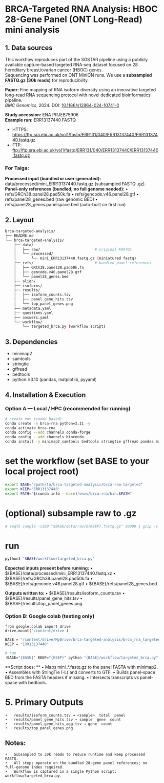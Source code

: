 # BRCA-Targeted RNA Analysis: HBOC 28-Gene Panel (ONT Long-Read) mini analysis

## 1. Data sources
This workflow reproduces part of the SOSTAR pipeline using a publicly available capture-based targeted RNA-seq dataset focused on 28 hereditary breast/ovarian cancer (HBOC) genes.  
Sequencing was performed on ONT MinION runs. We use a **subsampled FASTQ.gz (30k reads)** for reproducibility.

**Paper:** Fine mapping of RNA isoform diversity using an innovative targeted long-read RNA sequencing protocol with novel dedicated bioinformatics pipeline.  
*BMC Genomics*, 2024. DOI: [10.1186/s12864-024-10741-0](https://doi.org/10.1186/s12864-024-10741-0)

**Study accession:** ENA PRJEB75906  
**Example run:** ERR13137440 FASTQ

- HTTPS: https://ftp.sra.ebi.ac.uk/vol1/fastq/ERR131/040/ERR13137440/ERR13137440.fastq.gz  
- FTP: ftp://ftp.sra.ebi.ac.uk/vol1/fastq/ERR131/040/ERR13137440/ERR13137440.fastq.gz  

### For Taiga:
**Processed input (bundled or user-generated):** data/processed/mini_ERR13137440.fastq.gz (subsampled FASTQ .gz).
**Panel-only references (bundled; no full genome needed):**
	•	refs/GRCh38.panel28.pad50k.fa
	•	refs/gencode.v46.panel28.gtf
	•	refs/panel28_genes.bed (raw genomic BED)
	•	refs/panel28_genes.panelspace.bed (auto-built on first run)

## 2. Layout
```bash
brca-targeted-analysis/
├── README.md
└── brca-targeted-analysis/
    ├── data/
    │   ├── raw/                         # original FASTQs
    │   └── processed/
    │       └── mini_ERR13137440.fastq.gz (miniatured fastq)
    ├── refs/                            # bundled panel references
    │   ├── GRCh38.panel28.pad50k.fa
    │   ├── gencode.v46.panel28.gtf
    │   └── panel28_genes.bed
    ├── align/
    ├── isoforms/
    ├── results/
    │   ├── isoform_counts.tsv
    │   ├── panel_gene_hits.tsv
    │   └── top_panel_genes.png
    ├── metadata.yaml
    ├── questions.yaml
    ├── answers.yaml
    └── workflow/
        └── targeted_brca.py (workflow script)
```
## 3. Dependencies
- minimap2
- samtools
- stringtie
- gffread
- bedtools
- python ≥3.10 (pandas, matplotlib, pyyaml)
  
## 4. Installation & Execution
### Option A — Local / HPC (recommended for running)
```bash
# create env (conda based)
conda create -n brca-rna python=3.11 -y
conda activate brca-rna
conda config --add channels conda-forge
conda config --add channels bioconda
conda install -y minimap2 samtools bedtools stringtie gffread pandas matplotlib pyyaml seqtk
```
# set the workflow (set BASE to your local project root)
```bash
export BASE="/path/to/brca-targeted-analysis/brca-rna-targeted"
export KEEP="ERR13137440"
export PATH="$(conda info --base)/envs/brca-rna/bin:$PATH"
```
# (optional) subsample raw to .gz
```bash
# seqtk sample -s100 "$BASE/data/raw/${KEEP}.fastq.gz" 30000 | gzip -c > "$BASE/data/processed/mini_${KEEP}.fastq.gz"
```
# run
```bash
python3 "$BASE/workflow/targeted_brca.py"
````
**Expected inputs present before running:**
	•	${BASE}/data/processed/mini_ERR13137440.fastq.xz
	•	${BASE}/refs/GRCh38.panel28.pad50k.fa
	•	${BASE}/refs/gencode.v46.panel28.gtf
	•	${BASE}/refs/panel28_genes.bed

**Outputs written to:**
	•	${BASE}/results/isoform_counts.tsv
	•	${BASE}/results/panel_gene_hits.tsv
	•	${BASE}/results/top_panel_genes.png
 
### Option B: Google colab (testing only)
```bash
from google.colab import drive
drive.mount('/content/drive')

BASE = "/content/drive/MyDrive/brca-targeted-analysis/brca_rna_targeted"
KEEP = "ERR13137440"

# run
!BASE="{BASE}" KEEP="{KEEP}" python "{BASE}/workflow/targeted_brca.py"
```
**Script does: **
	•	Maps mini_*.fastq.gz to the panel FASTA with minimap2.
	•	Assembles with StringTie (-L) and converts to GTF.
	•	Builds panel-space BED from the FASTA headers if missing.
	•	Intersects transcripts vs panel-space with bedtools.
 
# 5. Primary Outputs
	•	results/isoform_counts.tsv → <sample>  total  panel
	•	results/panel_gene_hits.tsv → sample  gene  count
	•	results/panel_gene_hits_agg.tsv → gene  count
	•	results/top_panel_genes.png
  
## Notes:
	•	Subsampled to 30k reads to reduce runtime and keep processed FASTQ.
	•	All steps operate on the bundled 28-gene panel references; no full-genome index required.
	•	Workflow is captured in a single Python script: workflow/targeted_brca.py.

